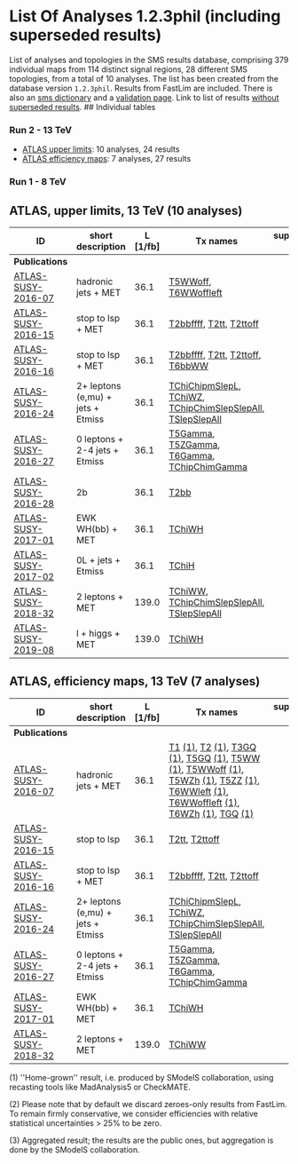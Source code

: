 

# List Of Analyses 1.2.3phil (including superseded results)
List of analyses and topologies in the SMS results database,
comprising 379 individual maps from 114 distinct signal regions, 28 different SMS topologies, from a total of 10 analyses.
The list has been created from the database version `1.2.3phil`.
Results from FastLim are included. There is also an  [sms dictionary](SmsDictionary123phil) and a [validation page](Validation123phil).
Link to list of results [without superseded results](ListOfAnalyses123phil).
    ## Individual tables
### Run 2 - 13 TeV
 * [ATLAS upper limits](#ATLASupperlimits13): 10  analyses, 24  results
 * [ATLAS efficiency maps](#ATLASefficiencymaps13): 7  analyses, 27  results
### Run 1 - 8 TeV

<a name="ATLASupperlimits13"></a>
## ATLAS, upper limits, 13 TeV (10 analyses)

| **ID** | **short description** | **L [1/fb]** | **Tx names** | **superseded by** | **llhds** |
|--------|-----------------------|--------------|--------------|-------------------|-----------|
| **Publications** | | | | | |
| [ATLAS-SUSY-2016-07](https://atlas.web.cern.ch/Atlas/GROUPS/PHYSICS/PAPERS/SUSY-2016-07/)<a name="ATLAS-SUSY-2016-07"></a> | hadronic jets + MET | 36.1 | [T5WWoff](SmsDictionary123phil#T5WWoff), [T6WWoffleft](SmsDictionary123phil#T6WWoffleft) | | |
| [ATLAS-SUSY-2016-15](https://atlas.web.cern.ch/Atlas/GROUPS/PHYSICS/PAPERS/SUSY-2016-15/)<a name="ATLAS-SUSY-2016-15"></a> | stop to lsp + MET | 36.1 | [T2bbffff](SmsDictionary123phil#T2bbffff), [T2tt](SmsDictionary123phil#T2tt), [T2ttoff](SmsDictionary123phil#T2ttoff) | | |
| [ATLAS-SUSY-2016-16](https://atlas.web.cern.ch/Atlas/GROUPS/PHYSICS/PAPERS/SUSY-2016-16/)<a name="ATLAS-SUSY-2016-16"></a> | stop to lsp + MET | 36.1 | [T2bbffff](SmsDictionary123phil#T2bbffff), [T2tt](SmsDictionary123phil#T2tt), [T2ttoff](SmsDictionary123phil#T2ttoff), [T6bbWW](SmsDictionary123phil#T6bbWW) | | |
| [ATLAS-SUSY-2016-24](https://atlas.web.cern.ch/Atlas/GROUPS/PHYSICS/PAPERS/SUSY-2016-24/)<a name="ATLAS-SUSY-2016-24"></a> | 2+ leptons (e,mu) + jets + Etmiss | 36.1 | [TChiChipmSlepL](SmsDictionary123phil#TChiChipmSlepL), [TChiWZ](SmsDictionary123phil#TChiWZ), [TChipChimSlepSlepAll](SmsDictionary123phil#TChipChimSlepSlepAll), [TSlepSlepAll](SmsDictionary123phil#TSlepSlepAll) | | |
| [ATLAS-SUSY-2016-27](https://atlas.web.cern.ch/Atlas/GROUPS/PHYSICS/PAPERS/SUSY-2016-27/)<a name="ATLAS-SUSY-2016-27"></a> | 0 leptons + 2-4 jets + Etmiss | 36.1 | [T5Gamma](SmsDictionary123phil#T5Gamma), [T5ZGamma](SmsDictionary123phil#T5ZGamma), [T6Gamma](SmsDictionary123phil#T6Gamma), [TChipChimGamma](SmsDictionary123phil#TChipChimGamma) | | |
| [ATLAS-SUSY-2016-28](https://atlas.web.cern.ch/Atlas/GROUPS/PHYSICS/PAPERS/SUSY-2016-28/)<a name="ATLAS-SUSY-2016-28"></a> | 2b | 36.1 | [T2bb](SmsDictionary123phil#T2bb) | | |
| [ATLAS-SUSY-2017-01](https://atlas.web.cern.ch/Atlas/GROUPS/PHYSICS/PAPERS/SUSY-2017-01/)<a name="ATLAS-SUSY-2017-01"></a> | EWK WH(bb) + MET | 36.1 | [TChiWH](SmsDictionary123phil#TChiWH) | | |
| [ATLAS-SUSY-2017-02](https://atlas.web.cern.ch/Atlas/GROUPS/PHYSICS/PAPERS/SUSY-2017-02/)<a name="ATLAS-SUSY-2017-02"></a> | 0L + jets + Etmiss | 36.1 | [TChiH](SmsDictionary123phil#TChiH) | | |
| [ATLAS-SUSY-2018-32](https://atlas.web.cern.ch/Atlas/GROUPS/PHYSICS/PAPERS/SUSY-2018-32/)<a name="ATLAS-SUSY-2018-32"></a> | 2 leptons + MET | 139.0 | [TChiWW](SmsDictionary123phil#TChiWW), [TChipChimSlepSlepAll](SmsDictionary123phil#TChipChimSlepSlepAll), [TSlepSlepAll](SmsDictionary123phil#TSlepSlepAll) | | |
| [ATLAS-SUSY-2019-08](https://atlas.web.cern.ch/Atlas/GROUPS/PHYSICS/PAPERS/SUSY-2019-08/)<a name="ATLAS-SUSY-2019-08"></a> | l + higgs + MET | 139.0 | [TChiWH](SmsDictionary123phil#TChiWH) | | |

<a name="ATLASefficiencymaps13"></a>
## ATLAS, efficiency maps, 13 TeV (7 analyses)

| **ID** | **short description** | **L [1/fb]** | **Tx names** | **superseded by** | **llhds** |
|--------|-----------------------|--------------|--------------|-------------------|-----------|
| **Publications** | | | | | |
| [ATLAS-SUSY-2016-07](https://atlas.web.cern.ch/Atlas/GROUPS/PHYSICS/PAPERS/SUSY-2016-07/)<a name="ATLAS-SUSY-2016-07"></a> | hadronic jets + MET | 36.1 | [T1](SmsDictionary123phil#T1) [(1)](#A1), [T2](SmsDictionary123phil#T2) [(1)](#A1), [T3GQ](SmsDictionary123phil#T3GQ) [(1)](#A1), [T5GQ](SmsDictionary123phil#T5GQ) [(1)](#A1), [T5WW](SmsDictionary123phil#T5WW) [(1)](#A1), [T5WWoff](SmsDictionary123phil#T5WWoff) [(1)](#A1), [T5WZh](SmsDictionary123phil#T5WZh) [(1)](#A1), [T5ZZ](SmsDictionary123phil#T5ZZ) [(1)](#A1), [T6WWleft](SmsDictionary123phil#T6WWleft) [(1)](#A1), [T6WWoffleft](SmsDictionary123phil#T6WWoffleft) [(1)](#A1), [T6WZh](SmsDictionary123phil#T6WZh) [(1)](#A1), [TGQ](SmsDictionary123phil#TGQ) [(1)](#A1) | |&#10004; |
| [ATLAS-SUSY-2016-15](https://atlas.web.cern.ch/Atlas/GROUPS/PHYSICS/PAPERS/SUSY-2016-15/)<a name="ATLAS-SUSY-2016-15"></a> | stop to lsp | 36.1 | [T2tt](SmsDictionary123phil#T2tt), [T2ttoff](SmsDictionary123phil#T2ttoff) | |&#10004; |
| [ATLAS-SUSY-2016-16](https://atlas.web.cern.ch/Atlas/GROUPS/PHYSICS/PAPERS/SUSY-2016-16/)<a name="ATLAS-SUSY-2016-16"></a> | stop to lsp + MET | 36.1 | [T2bbffff](SmsDictionary123phil#T2bbffff), [T2tt](SmsDictionary123phil#T2tt), [T2ttoff](SmsDictionary123phil#T2ttoff) | |&#10004; |
| [ATLAS-SUSY-2016-24](https://atlas.web.cern.ch/Atlas/GROUPS/PHYSICS/PAPERS/SUSY-2016-24/)<a name="ATLAS-SUSY-2016-24"></a> | 2+ leptons (e,mu) + jets + Etmiss | 36.1 | [TChiChipmSlepL](SmsDictionary123phil#TChiChipmSlepL), [TChiWZ](SmsDictionary123phil#TChiWZ), [TChipChimSlepSlepAll](SmsDictionary123phil#TChipChimSlepSlepAll), [TSlepSlepAll](SmsDictionary123phil#TSlepSlepAll) | |&#10004; |
| [ATLAS-SUSY-2016-27](https://atlas.web.cern.ch/Atlas/GROUPS/PHYSICS/PAPERS/SUSY-2016-27/)<a name="ATLAS-SUSY-2016-27"></a> | 0 leptons + 2-4 jets + Etmiss | 36.1 | [T5Gamma](SmsDictionary123phil#T5Gamma), [T5ZGamma](SmsDictionary123phil#T5ZGamma), [T6Gamma](SmsDictionary123phil#T6Gamma), [TChipChimGamma](SmsDictionary123phil#TChipChimGamma) | |&#10004; |
| [ATLAS-SUSY-2017-01](https://atlas.web.cern.ch/Atlas/GROUPS/PHYSICS/PAPERS/SUSY-2017-01/)<a name="ATLAS-SUSY-2017-01"></a> | EWK WH(bb) + MET | 36.1 | [TChiWH](SmsDictionary123phil#TChiWH) | |&#10004; |
| [ATLAS-SUSY-2018-32](https://atlas.web.cern.ch/Atlas/GROUPS/PHYSICS/PAPERS/SUSY-2018-32/)<a name="ATLAS-SUSY-2018-32"></a> | 2 leptons + MET | 139.0 | [TChiWW](SmsDictionary123phil#TChiWW) | |&#10004; |


<a name='A1'>(1)</a> ''Home-grown'' result, i.e. produced by SModelS collaboration, using recasting tools like MadAnalysis5 or CheckMATE.

<a name='A2'>(2)</a> Please note that by default we discard zeroes-only results from FastLim. To remain firmly conservative, we consider efficiencies with relative statistical uncertainties > 25% to be zero.

<a name='A3'>(3)</a> Aggregated result; the results are the public ones, but aggregation is done by the SModelS collaboration.
